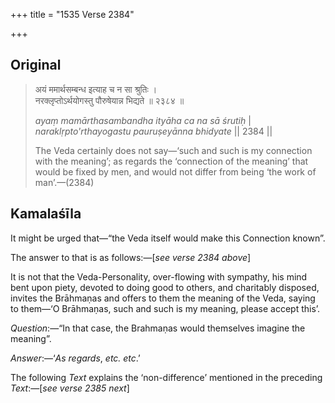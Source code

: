 +++
title = "1535 Verse 2384"

+++
## Original 
>
> अयं ममार्थसम्बन्ध इत्याह च न सा श्रुतिः ।  
> नरक्लृप्तोऽर्थयोगस्तु पौरुषेयान्न भिद्यते ॥ २३८४ ॥ 
>
> *ayaṃ mamārthasambandha ityāha ca na sā śrutiḥ* \|  
> *naraklṛpto'rthayogastu pauruṣeyānna bhidyate* \|\| 2384 \|\| 
>
> The Veda certainly does not say—‘such and such is my connection with the meaning’; as regards the ‘connection of the meaning’ that would be fixed by men, and would not differ from being ‘the work of man’.—(2384)



## Kamalaśīla

It might be urged that—“the Veda itself would make this Connection known”.

The answer to that is as follows:—[*see verse 2384 above*]

It is not that the Veda-Personality, over-flowing with sympathy, his mind bent upon piety, devoted to doing good to others, and charitably disposed, invites the Brāhmaṇas and offers to them the meaning of the Veda, saying to them—‘O Brāhmaṇas, such and such is my meaning, please accept this’.

*Question*:—“In that case, the Brahmaṇas would themselves imagine the meaning”.

*Answer*:—‘*As regards*, *etc. etc*.’

The following *Text* explains the ‘non-difference’ mentioned in the preceding *Text*:—[*see verse 2385 next*]


